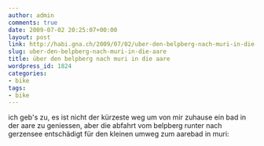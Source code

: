 ```yaml
---
author: admin
comments: true
date: 2009-07-02 20:25:07+00:00
layout: post
link: http://habi.gna.ch/2009/07/02/uber-den-belpberg-nach-muri-in-die-aare/
slug: uber-den-belpberg-nach-muri-in-die-aare
title: über den belpberg nach muri in die aare
wordpress_id: 1824
categories:
- bike
tags:
- bike
---
```


ich geb's zu, es ist nicht der kürzeste weg um von mir zuhause ein bad in der aare zu geniessen, aber die abfahrt vom belpberg runter nach gerzensee entschädigt für den kleinen umweg zum aarebad in muri:



